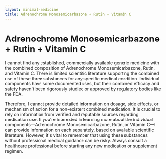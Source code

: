 ```yaml
---
layout: minimal-medicine
title: Adrenochrome Monosemicarbazone + Rutin + Vitamin C
---
```


# Adrenochrome Monosemicarbazone + Rutin + Vitamin C
I cannot find any established, commercially available generic medicine with the combined composition of Adrenochrome Monosemicarbazone, Rutin, and Vitamin C.  There is limited scientific literature supporting the combined use of these three substances for any specific medical condition.  Individual components have some documented uses, but their combined efficacy and safety haven't been rigorously studied or approved by regulatory bodies like the FDA.

Therefore, I cannot provide detailed information on dosage, side effects, or mechanism of action for a non-existent combined medication.  It is crucial to rely on information from verified and reputable sources regarding medication use.  If you're interested in learning more about the individual components—Adrenochrome Monosemicarbazone, Rutin, or Vitamin C—I can provide information on each separately, based on available scientific literature.  However, it's vital to remember that using these substances without professional medical guidance can be risky.  Always consult a healthcare professional before starting any new medication or supplement regimen.
